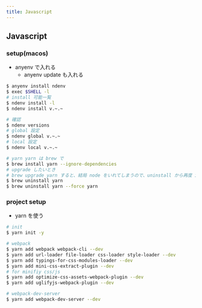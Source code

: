 ```yaml
---
title: Javascript
---
```


## Javascript

### setup(macos)
* anyenv で入れる
    * anyenv update も入れる

``` bash
$ anyenv install ndenv
$ exec $SHELL -l
# install 可能一覧
$ ndenv install -l
$ ndenv install v.~.~

# 確認
$ ndenv versions
# global 設定
$ ndenv global v.~.~
# local 設定
$ ndenv local v.~.~
```

``` bash
# yarn yarn は brew で
$ brew install yarn --ignore-dependencies
# upgrade したいとき
# brew upgrade yarn すると、結局 node をいれてしまうので、uninstall から再度 install が手っ取り早い？(もう少しましな方法ありそうだけど)
$ brew uninstall yarn
$ brew uninstall yarn --force yarn
```

### project setup
* yarn を使う
``` bash
# init
$ yarn init -y

# webpack
$ yarn add webpack webpack-cli --dev
$ yarn add url-loader file-loader css-loader style-loader --dev
$ yarn add typings-for-css-modules-loader --dev
$ yarn add mini-css-extract-plugin --dev
# for minifiy css/js
$ yarn add optimize-css-assets-webpack-plugin --dev
$ yarn add uglifyjs-webpack-plugin --dev

# webpack-dev-server
$ yarn add webpack-dev-server --dev
```
